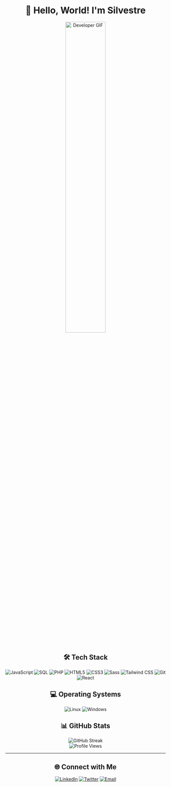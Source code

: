 <h1 align="center">👋 Hello, World! I'm Silvestre</h1>

<p align="center">
  <img width="50%" src="https://github.com/SilesterGold9/SilesterGold9/blob/main/assets/developer.gif?raw=true" alt="Developer GIF">
</p>

<h2 align="center">🛠️ Tech Stack</h2>

<p align="center">
  <img src="https://img.shields.io/badge/javascript-F7DF1E?style=for-the-badge&logo=javascript&logoColor=black" alt="JavaScript">
  <img src="https://img.shields.io/badge/sql-4479A1?style=for-the-badge&logo=mysql&logoColor=white" alt="SQL">
  <img src="https://img.shields.io/badge/php-777BB4?style=for-the-badge&logo=php&logoColor=white" alt="PHP">
  <img src="https://img.shields.io/badge/html5-E34F26?style=for-the-badge&logo=html5&logoColor=white" alt="HTML5">
  <img src="https://img.shields.io/badge/css3-1572B6?style=for-the-badge&logo=css3&logoColor=white" alt="CSS3">
  <img src="https://img.shields.io/badge/sass-CC6699?style=for-the-badge&logo=sass&logoColor=white" alt="Sass">
  <img src="https://img.shields.io/badge/tailwindcss-38B2AC?style=for-the-badge&logo=tailwind-css&logoColor=white" alt="Tailwind CSS">
  <img src="https://img.shields.io/badge/git-F05032?style=for-the-badge&logo=git&logoColor=white" alt="Git">
  <img src="https://img.shields.io/badge/react-61DAFB?style=for-the-badge&logo=react&logoColor=black" alt="React">
</p>

<h2 align="center">💻 Operating Systems</h2>

<p align="center">
  <img src="https://img.shields.io/badge/linux-FCC624?style=for-the-badge&logo=linux&logoColor=black" alt="Linux">
  <img src="https://img.shields.io/badge/Windows-0078D6?style=for-the-badge&logo=windows&logoColor=white" alt="Windows">
</p>


<h2 align="center">📊 GitHub Stats</h2>

<div align="center">
  <img src="https://github-readme-streak-stats.herokuapp.com/?user=SilesterGold9&hide_border=true&card_width=338&theme=dark" alt="GitHub Streak">
  <br>
  <img src="https://komarev.com/ghpvc/?username=SilesterGold9&color=blue&style=flat-square" alt="Profile Views">
</div>

---

<h2 align="center">🌐 Connect with Me</h2>
<p align="center">
  <a href="https://www.linkedin.com/in/silvestre-dourado-b45425307/"><img src="https://img.shields.io/badge/LinkedIn-0077B5?style=for-the-badge&logo=linkedin&logoColor=white" alt="LinkedIn"></a>
  <a href="https://twitter.com/silvestre"><img src="https://img.shields.io/badge/Twitter-1DA1F2?style=for-the-badge&logo=twitter&logoColor=white" alt="Twitter"></a>
  <a href="mailto:silvestre@example.com"><img src="https://img.shields.io/badge/Email-D14836?style=for-the-badge&logo=gmail&logoColor=white" alt="Email"></a>
</p>
